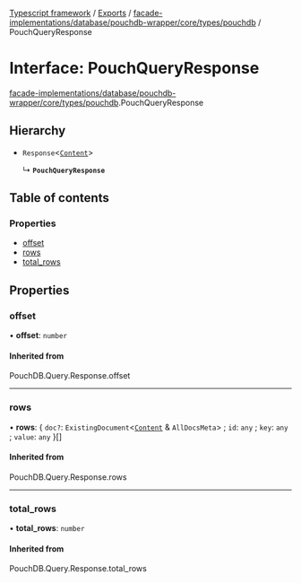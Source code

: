 [Typescript framework](../index.md) / [Exports](../modules.md) / [facade-implementations/database/pouchdb-wrapper/core/types/pouchdb](../modules/facade_implementations_database_pouchdb_wrapper_core_types_pouchdb.md) / PouchQueryResponse

# Interface: PouchQueryResponse

[facade-implementations/database/pouchdb-wrapper/core/types/pouchdb](../modules/facade_implementations_database_pouchdb_wrapper_core_types_pouchdb.md).PouchQueryResponse

## Hierarchy

- `Response`<[`Content`](facade_implementations_database_pouchdb_wrapper_core_types_pouchdb.Content.md)\>

  ↳ **`PouchQueryResponse`**

## Table of contents

### Properties

- [offset](facade_implementations_database_pouchdb_wrapper_core_types_pouchdb.PouchQueryResponse.md#offset)
- [rows](facade_implementations_database_pouchdb_wrapper_core_types_pouchdb.PouchQueryResponse.md#rows)
- [total\_rows](facade_implementations_database_pouchdb_wrapper_core_types_pouchdb.PouchQueryResponse.md#total_rows)

## Properties

### offset

• **offset**: `number`

#### Inherited from

PouchDB.Query.Response.offset

___

### rows

• **rows**: { `doc?`: `ExistingDocument`<[`Content`](facade_implementations_database_pouchdb_wrapper_core_types_pouchdb.Content.md) & `AllDocsMeta`\> ; `id`: `any` ; `key`: `any` ; `value`: `any`  }[]

#### Inherited from

PouchDB.Query.Response.rows

___

### total\_rows

• **total\_rows**: `number`

#### Inherited from

PouchDB.Query.Response.total\_rows
